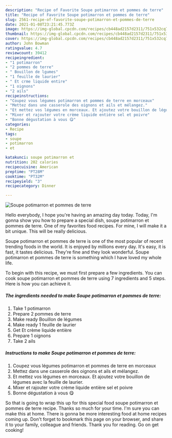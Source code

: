 ```yaml
---
description: "Recipe of Favorite Soupe potimarron et pommes de terre"
title: "Recipe of Favorite Soupe potimarron et pommes de terre"
slug: 2561-recipe-of-favorite-soupe-potimarron-et-pommes-de-terre
date: 2021-01-08T23:21:45.773Z
image: https://img-global.cpcdn.com/recipes/cb448ad2157d2311/751x532cq70/soupe-potimarron-et-pommes-de-terre-photo-principale-de-la-recette.jpg
thumbnail: https://img-global.cpcdn.com/recipes/cb448ad2157d2311/751x532cq70/soupe-potimarron-et-pommes-de-terre-photo-principale-de-la-recette.jpg
cover: https://img-global.cpcdn.com/recipes/cb448ad2157d2311/751x532cq70/soupe-potimarron-et-pommes-de-terre-photo-principale-de-la-recette.jpg
author: John Bowman
ratingvalue: 4.7
reviewcount: 39412
recipeingredient:
- "1 potimarron"
- "2 pommes de terre"
- " Bouillon de lgumes"
- "1 feuille de laurier"
- " Et crme liquide entire"
- "1 oignons"
- "2 ails"
recipeinstructions:
- "Coupez vous légumes potimarron et pommes de terre en morceaux"
- "Mettez dans une casserole des oignons et ails et mélangez."
- "Et mettez vos légumes en morceaux. Et ajoutez votre bouillon de légumes avec la feuille de laurier."
- "Mixer et rajouter votre crème liquide entière sel et poivre"
- "Bonne dégustation à vous 😋"
categories:
- Recipe
tags:
- soupe
- potimarron
- et

katakunci: soupe potimarron et 
nutrition: 202 calories
recipecuisine: American
preptime: "PT28M"
cooktime: "PT32M"
recipeyield: "3"
recipecategory: Dinner

---
```



![Soupe potimarron et pommes de terre](https://img-global.cpcdn.com/recipes/cb448ad2157d2311/751x532cq70/soupe-potimarron-et-pommes-de-terre-photo-principale-de-la-recette.jpg)

Hello everybody, I hope you're having an amazing day today. Today, I'm gonna show you how to prepare a special dish, soupe potimarron et pommes de terre. One of my favorites food recipes. For mine, I will make it a bit unique. This will be really delicious.



Soupe potimarron et pommes de terre is one of the most popular of recent trending foods in the world. It is enjoyed by millions every day. It's easy, it is fast, it tastes delicious. They're fine and they look wonderful. Soupe potimarron et pommes de terre is something which I have loved my whole life.


To begin with this recipe, we must first prepare a few ingredients. You can cook soupe potimarron et pommes de terre using 7 ingredients and 5 steps. Here is how you can achieve it.

<!--inarticleads1-->

##### The ingredients needed to make Soupe potimarron et pommes de terre:

1. Take 1 potimarron
1. Prepare 2 pommes de terre
1. Make ready  Bouillon de légumes
1. Make ready 1 feuille de laurier
1. Get  Et crème liquide entière
1. Prepare 1 oignons
1. Take 2 ails




<!--inarticleads2-->

##### Instructions to make Soupe potimarron et pommes de terre:

1. Coupez vous légumes potimarron et pommes de terre en morceaux
1. Mettez dans une casserole des oignons et ails et mélangez.
1. Et mettez vos légumes en morceaux. Et ajoutez votre bouillon de légumes avec la feuille de laurier.
1. Mixer et rajouter votre crème liquide entière sel et poivre
1. Bonne dégustation à vous 😋




So that is going to wrap this up for this special food soupe potimarron et pommes de terre recipe. Thanks so much for your time. I'm sure you can make this at home. There is gonna be more interesting food at home recipes coming up. Don't forget to bookmark this page on your browser, and share it to your family, colleague and friends. Thank you for reading. Go on get cooking!
